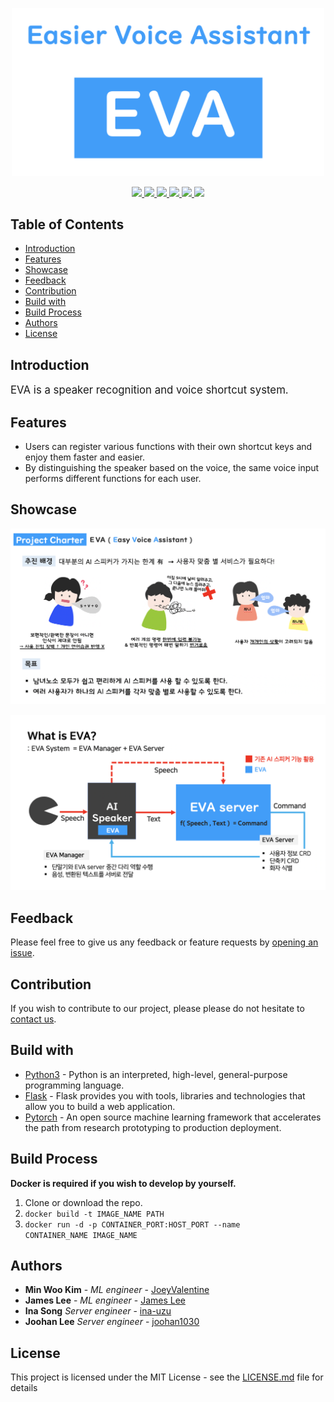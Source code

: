 <p align="center">
  <a href="http://cscp2.sogang.ac.kr/CSE4187/index.php/EVA(Easier_Voice_Assistant)">
    <img title="Logo" src="logo.png" width=500>
  </a>
</p>

<p align="center">
    <a href="https://www.python.org/downloads/release/python-350/">
        <img src="https://img.shields.io/badge/python-v3.5-blue.svg?logo=python&logoColor=white">
    </a>
    <a href="http://flask.palletsprojects.com/en/1.1.x/">
        <img src="https://img.shields.io/badge/flask-v1.1.1-blue.svg?logo=flask&logoColor=white">
    </a>
    <a href="https://pytorch.org/">
        <img src="https://img.shields.io/badge/pytorch-v1.0.0-blue.svg?logo=pytorch&logoColor=white">
    </a>
    <a href="https://www.anaconda.com/">
        <img src="https://img.shields.io/badge/anaconda-v4.7.12-blue.svg?style=flat&logo=anaconda&logoColor=white">
    </a>
    <a href="https://www.docker.com/">
        <img src="https://img.shields.io/badge/Install with-docker-blue.svg?logo=docker&logoColor=white">
    </a>
    <a href="https://github.com/ina-uzu/EVA-Easier-Voice-Assistant/issues">
        <img src="https://img.shields.io/github/issues/ina-uzu/EVA-Easier-Voice-Assistant?logo=github">
    </a>
</p>


## Table of Contents

- [Introduction](#introduction)
- [Features](#features)
- [Showcase](#showcase)
- [Feedback](#feedback)
- [Contribution](#contribution)
- [Build with](#build-with)
- [Build Process](#build-process)
- [Authors](#authors)
- [License](#license)


## Introduction
<span style="font-size:1.2em;">EVA is a speaker recognition and voice shortcut system.</span>


## Features

- Users can register various functions with their own shortcut keys and enjoy them faster and easier.
- By distinguishing the speaker based on the voice, the same voice input performs different functions for each user.


## Showcase

<p align="center">
  <img src = "motivation.png" width=700>
</p>

<p align="center">
  <img src = "diagram.png" width=700>
</p>


## Feedback

Please feel free to give us any feedback or feature requests by [opening an issue](https://github.com/ina-uzu/eva/issues).


## Contribution

If you wish to contribute to our project, please please do not hesitate to [contact us](https://github.com/ina-uzu/eva/issues).


## Build with
- [Python3](https://www.python.org/) - Python is an interpreted, high-level, general-purpose programming language.
- [Flask](http://flask.palletsprojects.com/) - Flask provides you with tools, libraries and technologies that allow you to build a web application.
- [Pytorch](https://pytorch.org/) - An open source machine learning framework that accelerates the path from research prototyping to production deployment.


## Build Process
**Docker is required if you wish to develop by yourself.**  

1. Clone or download the repo.
2. <code>docker build -t IMAGE_NAME PATH</code>
3. <code>docker run -d -p CONTAINER_PORT:HOST_PORT --name CONTAINER_NAME IMAGE_NAME</code>


## Authors

* **Min Woo Kim** - *ML engineer* - [JoeyValentine](https://github.com/JoeyValentine)
* **James Lee** - *ML engineer* - [James Lee](https://github.com/destructions)
* **Ina Song** *Server engineer* - [ina-uzu](https://github.com/ina-uzu)
* **Joohan Lee** *Server engineer* - [joohan1030](https://github.com/joohan1030)


## License

This project is licensed under the MIT License - see the [LICENSE.md](LICENSE.md) file for details


